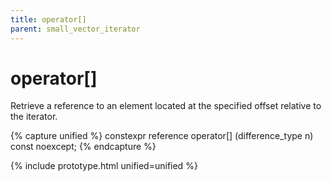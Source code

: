 ```yaml
---
title: operator[]
parent: small_vector_iterator
---
```


# operator[]

Retrieve a reference to an element located at the specified offset relative to the iterator.

{% capture unified %}
constexpr
reference
operator[] (difference_type n) const noexcept;
{% endcapture %}

{% include prototype.html unified=unified %}
